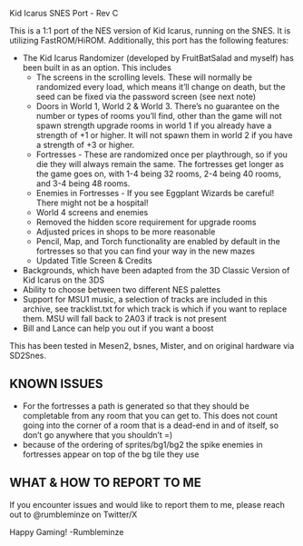 Kid Icarus SNES Port - Rev C

This is a 1:1 port of the NES version of Kid Icarus, running on the SNES. It is utilizing FastROM/HiROM.  Additionally, this port has the following features:
* The Kid Icarus Randomizer (developed by FruitBatSalad and myself) has been built in as an option. This includes
    * The screens in the scrolling levels. These will normally be randomized every load, which means it’ll change on death, but the seed can be fixed via the password screen (see next note)
    * Doors in World 1, World 2 & World 3. There’s no guarantee on the number or types of rooms you’ll find, other than the game will not spawn strength upgrade rooms in world 1 if you already have a strength of +1 or higher. It will not spawn them in world 2 if you have a strength of +3 or higher.
    * Fortresses - These are randomized once per playthrough, so if you die they will always remain the same. The fortresses get longer as the game goes on, with 1-4 being 32 rooms, 2-4 being 40 rooms, and 3-4 being 48 rooms.
    * Enemies in Fortresses - If you see Eggplant Wizards be careful! There might not be a hospital!
    * World 4 screens and enemies
    * Removed the hidden score requirement for upgrade rooms
    * Adjusted prices in shops to be more reasonable
    * Pencil, Map, and Torch functionality are enabled by default in the fortresses so that you can find your way in the new mazes
    * Updated Title Screen & Credits
* Backgrounds, which have been adapted from the 3D Classic Version of Kid Icarus on the 3DS
* Ability to choose between two different NES palettes
* Support for MSU1 music, a selection of tracks are included in this archive, see tracklist.txt for which track is which if you want to replace them.  MSU will fall back to 2A03 if track is not present
* Bill and Lance can help you out if you want a boost

This has been tested in Mesen2, bsnes, Mister, and on original hardware via SD2Snes.


KNOWN ISSUES
--------------------
* For the fortresses a path is generated so that they should be completable from any room that you can get to. This does not count going into the corner of a room that is a dead-end in and of itself, so don’t go anywhere that you shouldn’t =)
* because of the ordering of sprites/bg1/bg2 the spike enemies in fortresses appear on top of the bg tile they use

WHAT & HOW TO REPORT TO ME
--------------------------------------------
If you encounter issues and would like to report them to me, please reach out to @rumbleminze on Twitter/X

Happy Gaming!
-Rumbleminze
